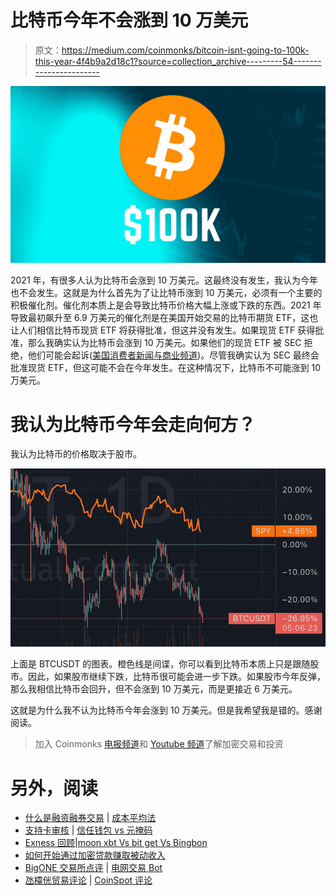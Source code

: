# 比特币今年不会涨到 10 万美元

> 原文：<https://medium.com/coinmonks/bitcoin-isnt-going-to-100k-this-year-4f4b9a2d18c1?source=collection_archive---------54----------------------->

![](img/d682a22f48da8c7f0a3ca61cf5952b17.png)

2021 年，有很多人认为比特币会涨到 10 万美元。这最终没有发生，我认为今年也不会发生。这就是为什么首先为了让比特币涨到 10 万美元，必须有一个主要的积极催化剂。催化剂本质上是会导致比特币价格大幅上涨或下跌的东西。2021 年导致最初飙升至 6.9 万美元的催化剂是在美国开始交易的比特币期货 ETF，这也让人们相信比特币现货 ETF 将获得批准，但这并没有发生。如果现货 ETF 获得批准，那么我确实认为比特币会涨到 10 万美元。如果他们的现货 ETF 被 SEC 拒绝，他们可能会起诉([美国消费者新闻与商业频道](https://www.cnbc.com/2022/04/17/grayscale-ceo-matter-of-when-not-if-the-sec-allows-bitcoin-spot-etf.html))。尽管我确实认为 SEC 最终会批准现货 ETF，但这可能不会在今年发生。在这种情况下，比特币不可能涨到 10 万美元。

# 我认为比特币今年会走向何方？

我认为比特币的价格取决于股市。

![](img/81882e7a1e219cfa3192aa16edd7f07c.png)

上面是 BTCUSDT 的图表。橙色线是间谍，你可以看到比特币本质上只是跟随股市。因此，如果股市继续下跌，比特币很可能会进一步下跌。如果股市今年反弹，那么我相信比特币会回升，但不会涨到 10 万美元，而是更接近 6 万美元。

这就是为什么我不认为比特币今年会涨到 10 万美元。但是我希望我是错的。感谢阅读。

> 加入 Coinmonks [电报频道](https://t.me/coincodecap)和 [Youtube 频道](https://www.youtube.com/c/coinmonks/videos)了解加密交易和投资

# 另外，阅读

*   [什么是融资融券交易](https://coincodecap.com/margin-trading) | [成本平均法](https://coincodecap.com/dca)
*   [支持卡审核](https://coincodecap.com/uphold-card-review) | [信任钱包 vs 元掩码](https://coincodecap.com/trust-wallet-vs-metamask)
*   [Exness 回顾](https://coincodecap.com/exness-review)|[moon xbt Vs bit get Vs Bingbon](https://coincodecap.com/bingbon-vs-bitget-vs-moonxbt)
*   [如何开始通过加密贷款赚取被动收入](https://coincodecap.com/passive-income-crypto-lending)
*   [BigONE 交易所点评](/coinmonks/bigone-exchange-review-64705d85a1d4) | [电网交易 Bot](https://coincodecap.com/grid-trading)
*   [氹欞侊贸易评论](https://coincodecap.com/anny-trade-review) | [CoinSpot 评论](https://coincodecap.com/coinspot-review)